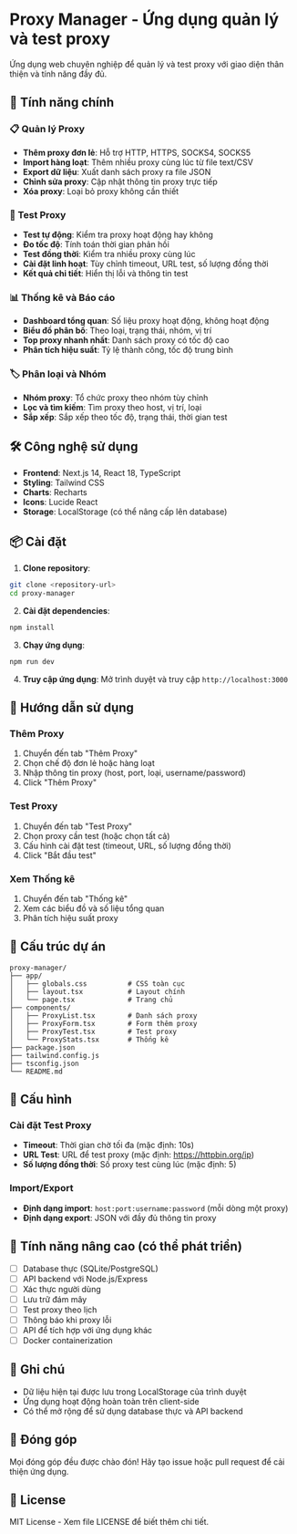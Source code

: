 # Proxy Manager - Ứng dụng quản lý và test proxy

Ứng dụng web chuyên nghiệp để quản lý và test proxy với giao diện thân thiện và tính năng đầy đủ.

## 🚀 Tính năng chính

### 📋 Quản lý Proxy
- **Thêm proxy đơn lẻ**: Hỗ trợ HTTP, HTTPS, SOCKS4, SOCKS5
- **Import hàng loạt**: Thêm nhiều proxy cùng lúc từ file text/CSV
- **Export dữ liệu**: Xuất danh sách proxy ra file JSON
- **Chỉnh sửa proxy**: Cập nhật thông tin proxy trực tiếp
- **Xóa proxy**: Loại bỏ proxy không cần thiết

### 🧪 Test Proxy
- **Test tự động**: Kiểm tra proxy hoạt động hay không
- **Đo tốc độ**: Tính toán thời gian phản hồi
- **Test đồng thời**: Kiểm tra nhiều proxy cùng lúc
- **Cài đặt linh hoạt**: Tùy chỉnh timeout, URL test, số lượng đồng thời
- **Kết quả chi tiết**: Hiển thị lỗi và thông tin test

### 📊 Thống kê và Báo cáo
- **Dashboard tổng quan**: Số liệu proxy hoạt động, không hoạt động
- **Biểu đồ phân bố**: Theo loại, trạng thái, nhóm, vị trí
- **Top proxy nhanh nhất**: Danh sách proxy có tốc độ cao
- **Phân tích hiệu suất**: Tỷ lệ thành công, tốc độ trung bình

### 🏷️ Phân loại và Nhóm
- **Nhóm proxy**: Tổ chức proxy theo nhóm tùy chỉnh
- **Lọc và tìm kiếm**: Tìm proxy theo host, vị trí, loại
- **Sắp xếp**: Sắp xếp theo tốc độ, trạng thái, thời gian test

## 🛠️ Công nghệ sử dụng

- **Frontend**: Next.js 14, React 18, TypeScript
- **Styling**: Tailwind CSS
- **Charts**: Recharts
- **Icons**: Lucide React
- **Storage**: LocalStorage (có thể nâng cấp lên database)

## 📦 Cài đặt

1. **Clone repository**:
```bash
git clone <repository-url>
cd proxy-manager
```

2. **Cài đặt dependencies**:
```bash
npm install
```

3. **Chạy ứng dụng**:
```bash
npm run dev
```

4. **Truy cập ứng dụng**:
Mở trình duyệt và truy cập `http://localhost:3000`

## 🎯 Hướng dẫn sử dụng

### Thêm Proxy
1. Chuyển đến tab "Thêm Proxy"
2. Chọn chế độ đơn lẻ hoặc hàng loạt
3. Nhập thông tin proxy (host, port, loại, username/password)
4. Click "Thêm Proxy"

### Test Proxy
1. Chuyển đến tab "Test Proxy"
2. Chọn proxy cần test (hoặc chọn tất cả)
3. Cấu hình cài đặt test (timeout, URL, số lượng đồng thời)
4. Click "Bắt đầu test"

### Xem Thống kê
1. Chuyển đến tab "Thống kê"
2. Xem các biểu đồ và số liệu tổng quan
3. Phân tích hiệu suất proxy

## 📁 Cấu trúc dự án

```
proxy-manager/
├── app/
│   ├── globals.css          # CSS toàn cục
│   ├── layout.tsx           # Layout chính
│   └── page.tsx             # Trang chủ
├── components/
│   ├── ProxyList.tsx        # Danh sách proxy
│   ├── ProxyForm.tsx        # Form thêm proxy
│   ├── ProxyTest.tsx        # Test proxy
│   └── ProxyStats.tsx       # Thống kê
├── package.json
├── tailwind.config.js
├── tsconfig.json
└── README.md
```

## 🔧 Cấu hình

### Cài đặt Test Proxy
- **Timeout**: Thời gian chờ tối đa (mặc định: 10s)
- **URL Test**: URL để test proxy (mặc định: https://httpbin.org/ip)
- **Số lượng đồng thời**: Số proxy test cùng lúc (mặc định: 5)

### Import/Export
- **Định dạng import**: `host:port:username:password` (mỗi dòng một proxy)
- **Định dạng export**: JSON với đầy đủ thông tin proxy

## 🚀 Tính năng nâng cao (có thể phát triển)

- [ ] Database thực (SQLite/PostgreSQL)
- [ ] API backend với Node.js/Express
- [ ] Xác thực người dùng
- [ ] Lưu trữ đám mây
- [ ] Test proxy theo lịch
- [ ] Thông báo khi proxy lỗi
- [ ] API để tích hợp với ứng dụng khác
- [ ] Docker containerization

## 📝 Ghi chú

- Dữ liệu hiện tại được lưu trong LocalStorage của trình duyệt
- Ứng dụng hoạt động hoàn toàn trên client-side
- Có thể mở rộng để sử dụng database thực và API backend

## 🤝 Đóng góp

Mọi đóng góp đều được chào đón! Hãy tạo issue hoặc pull request để cải thiện ứng dụng.

## 📄 License

MIT License - Xem file LICENSE để biết thêm chi tiết.
